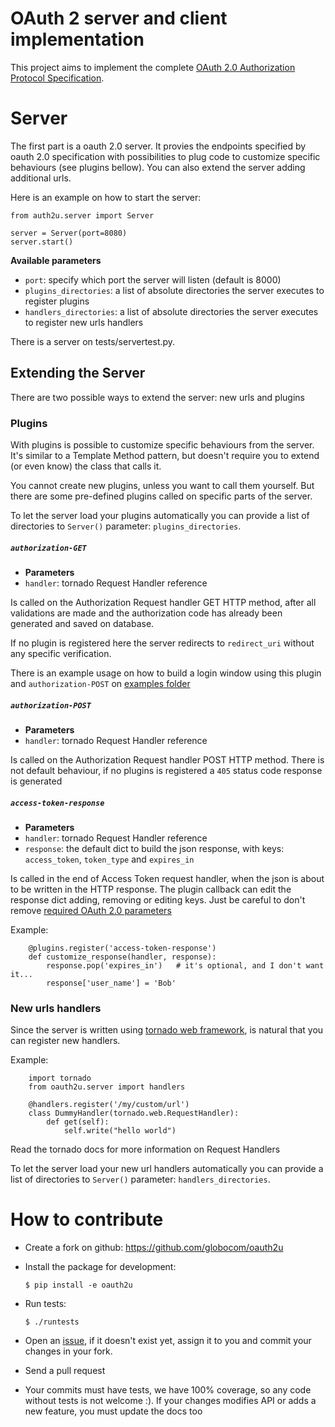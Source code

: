 # OAuth 2 server and client implementation

This project aims to implement the complete
[OAuth 2.0 Authorization Protocol Specification](http://tools.ietf.org/html/draft-ietf-oauth-v2-22).


# Server

The first part is a oauth 2.0 server. It provies the endpoints specified 
by oauth 2.0 specification with possibilities to plug code to customize
specific behaviours (see plugins bellow). 
You can also extend the server adding additional urls.

Here is an example on how to start the server:

    from auth2u.server import Server
    
    server = Server(port=8080)
    server.start()

**Available parameters**

- `port`: specify which port the server will listen (default is 8000)
- `plugins_directories`: a list of absolute directories the server executes to register
   plugins
- `handlers_directories`: a list of absolute directories the server executes to register
   new urls handlers

There is a server on tests/servertest.py.

## Extending the Server

There are two possible ways to extend the server: new urls and plugins

### Plugins

With plugins is possible to customize specific behaviours from the server.
It's similar to a Template Method pattern, but doesn't require you to extend
(or even know) the class that calls it.

You cannot create new plugins, unless you want to call them yourself. But
there are some pre-defined plugins called on specific parts of the server.

To let the server load your plugins automatically you can provide
a list of directories to `Server()` parameter: `plugins_directories`.

##### `authorization-GET`

- __Parameters__
 - `handler`: tornado Request Handler reference

Is called on the Authorization Request handler GET HTTP method, after all 
validations are made and the authorization code has already been generated
and saved on database.

If no plugin is registered here the server redirects to `redirect_uri`
without any specific verification.

There is an example usage on how to build a login window using this plugin
and `authorization-POST` on [examples folder](https://github.com/globocom/oauth2u/blob/master/examples/server_with_plugin_to_login.py)

##### `authorization-POST`

- __Parameters__
 - `handler`: tornado Request Handler reference

Is called on the Authorization Request handler POST HTTP method. There is 
not default behaviour, if no plugins is registered a `405` status code response is
generated

##### `access-token-response`

- __Parameters__
 - `handler`: tornado Request Handler reference
 - `response`: the default dict to build the json response, with keys: `access_token`,
    `token_type` and `expires_in`

Is called in the end of Access Token request handler, when the json is about to be
written in the HTTP response.
The plugin callback can edit the response dict adding, removing or editing keys.
Just be careful to don't remove [required OAuth 2.0 parameters](http://tools.ietf.org/html/draft-ietf-oauth-v2-22#section-4.1.4)

Example:
        
        @plugins.register('access-token-response')
        def customize_response(handler, response):
            response.pop('expires_in')   # it's optional, and I don't want it...
            response['user_name'] = 'Bob'


### New urls handlers

Since the server is written using [tornado web framework](http://tornadoweb.org), is
natural that you can register new handlers.

Example:

        import tornado
        from oauth2u.server import handlers

        @handlers.register('/my/custom/url')
        class DummyHandler(tornado.web.RequestHandler):
            def get(self):
                self.write("hello world")

Read the tornado docs for more information on Request Handlers

To let the server load your new url handlers automatically you can provide
a list of directories to `Server()` parameter: `handlers_directories`.

# How to contribute

- Create a fork on github: https://github.com/globocom/oauth2u

- Install the package for development:

   `$ pip install -e oauth2u`

- Run tests:

   `$ ./runtests`

- Open an [issue](https://github.com/globocom/oauth2u/issues),
  if it doesn't exist yet, assign it to you and commit your changes 
  in your fork. 

- Send a pull request

- Your commits must have tests, we have 100% coverage, so any code without 
  tests is not welcome :).
  If your changes modifies API or adds a new feature, you must update the docs too
